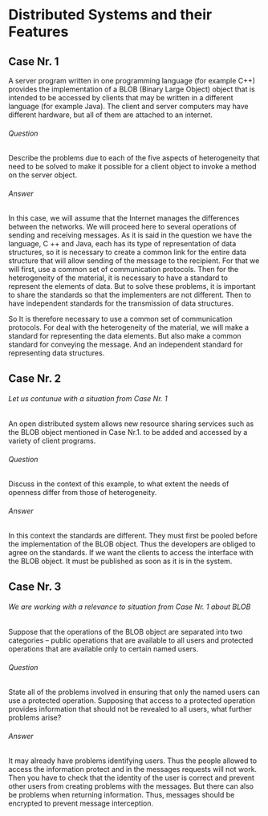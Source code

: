 # Distributed Systems and their Features
## Case Nr. 1
A server program written in one programming language (for example C++) provides the implementation of a BLOB (Binary Large Object) object that is intended to be accessed by clients that may be written in a different language (for example Java). The client and server computers may have different hardware, but all of them are attached to an internet.

###### *Question*
Describe the problems due to each of the five aspects of heterogeneity that need to be solved to make it possible for a client object to invoke a method on the server object.

###### *Answer*
In this case, we will assume that the Internet manages the differences between the networks. We will proceed here to several operations of sending and receiving messages.
As it is said in the question we have the language, C ++ and Java, each has its type of representation of data structures, so it is necessary to create a common link for the entire data structure that will allow sending of the message to the recipient. For that we will first, use a common set of communication protocols.
Then for the heterogeneity of the material, it is necessary to have a standard to represent the elements of data.
But to solve these problems, it is important to share the standards so that the implementers are not different.
Then to have independent standards for the transmission of data structures.

So It is therefore necessary to use a common set of communication protocols. For deal with the heterogeneity of the material, we will make a standard for representing the data elements. But also make a common standard for conveying the message. And an independent standard for representing data structures.


## Case Nr. 2
###### *Let us contunue with a situation from Case Nr. 1*
An open distributed system allows new resource sharing services such as the BLOB object mentioned in Case Nr.1. 
to be added and accessed by a variety of client programs. 
###### *Question*
Discuss in the context of this example, to what extent the needs of openness differ from those of heterogeneity.

###### *Answer*
In this context the standards are different. They must first be pooled before the implementation of the BLOB object. Thus the developers are obliged to agree on the standards.  If we want the clients to access the interface with the BLOB object. It must be published as soon as it is in the system.


## Case Nr. 3
###### *We are working with a relevance to situation from Case Nr. 1 about BLOB*
Suppose that the operations of the BLOB object are separated into two categories – public
operations that are available to all users and protected operations that are available only to certain
named users. 
###### *Question*
State all of the problems involved in ensuring that only the named users can use a
protected operation. Supposing that access to a protected operation provides information that
should not be revealed to all users, what further problems arise?

###### *Answer*
It may already have problems identifying users. Thus the people allowed to access the information protect and in the messages requests will not work. Then you have to check that the identity of the user is correct and prevent other users from creating problems with the messages.
But there can also be problems when returning information. Thus, messages should be encrypted to prevent message interception.
